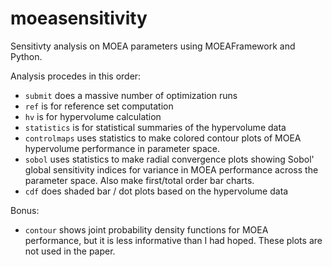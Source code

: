 moeasensitivity
===============

Sensitivty analysis on MOEA parameters using MOEAFramework and Python.  

Analysis procedes in this order:
- `submit` does a massive number of optimization runs
- `ref` is for reference set computation
- `hv` is for hypervolume calculation
- `statistics` is for statistical summaries of the hypervolume data
- `controlmaps` uses statistics to make colored contour plots of MOEA 
    hypervolume performance in parameter space.
- `sobol` uses statistics to make radial convergence plots showing Sobol' global 
    sensitivity indices for variance in MOEA performance across the parameter space.
    Also make first/total order bar charts.
- `cdf` does shaded bar / dot plots based on the hypervolume data

Bonus:
- `contour` shows joint probability density functions for MOEA performance, but it 
    is less informative than I had hoped.  These plots are not used in the paper.
